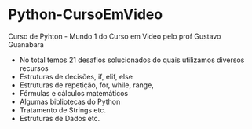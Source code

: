 # Python-CursoEmVideo
 Curso de Pyhton - Mundo 1 do Curso em Video pelo prof Gustavo Guanabara
 - No total temos 21 desafios solucionados do quais utilizamos diversos recursos
  - Estruturas de decisões, if, elif, else
  - Estruturas de repetição, for, while, range,
  - Fórmulas e cálculos matemáticos
  - Algumas bibliotecas do Python
  - Tratamento de Strings etc.
  - Estruturas de Dados etc.
